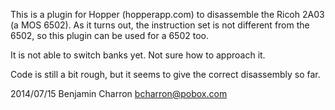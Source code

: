 This is a plugin for Hopper (hopperapp.com) to disassemble the Ricoh 2A03 (a
MOS 6502). As it turns out, the instruction set is not different from the 6502,
so this plugin can be used for a 6502 too.

It is not able to switch banks yet. Not sure how to approach it.

Code is still a bit rough, but it seems to give the correct disassembly so far.

2014/07/15
Benjamin Charron <bcharron@pobox.com>
